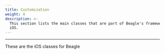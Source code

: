 ```yaml
---
title: Customization
weight: 4
description: >-
  This section lists the main classes that are part of Beagle's framework for iOS
  iOS.
---
```


---

These are the iOS classes for Beagle
